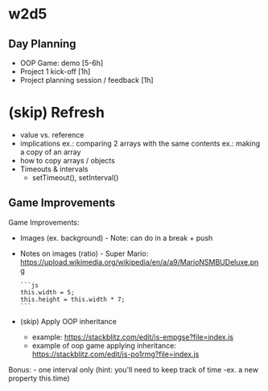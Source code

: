 

# w2d5



## Day Planning
- OOP Game: demo  [5-6h]
- Project 1 kick-off [1h]
- Project planning session / feedback [1h]

 <!-- IMPORTANT: mark lab "DOM | Race Car Game" as bonus -->


# (skip) Refresh
  - value vs. reference
  - implications 
      ex.: comparing 2 arrays with the same contents
      ex.: making a copy of an array
  - how to copy arrays / objects
  - Timeouts & intervals
    - setTimeout(), setInterval()




## Game Improvements

Game Improvements:

  - Images (ex. background)
        - Note: can do in a break + push
        
  - Notes on images (ratio)
        - Super Mario: https://upload.wikimedia.org/wikipedia/en/a/a9/MarioNSMBUDeluxe.png

        ```js
        this.width = 5;
        this.height = this.width * 7;
        ```
  - (skip) Apply OOP inheritance
       - example: https://stackblitz.com/edit/js-empgse?file=index.js
       - example of oop game applying inheritance: https://stackblitz.com/edit/js-po1rmg?file=index.js


Bonus:
    - one interval only (hint: you'll need to keep track of time -ex. a new property this.time)

